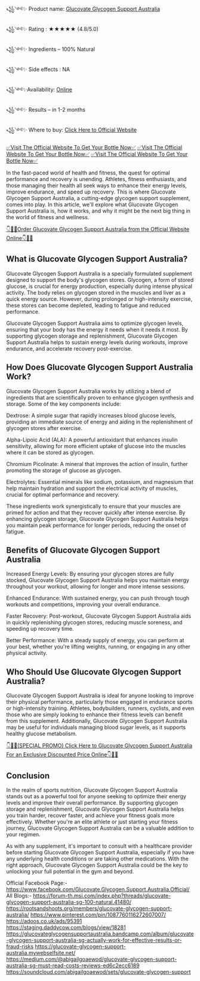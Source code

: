 

꧁༺✨ Product name: [Glucovate Glycogen Support Australia](https://welnessnutra.com/glucovate-glycogen-support-australia-order/)

꧁༺✨ Rating : ★★★★★ (4.8/5.0)

꧁༺✨ Ingredients – 100% Natural

꧁༺✨ Side effects : NA

꧁༺✨Availability: [Online](https://welnessnutra.com/glucovate-glycogen-support-australia-order/)

꧁༺✨ Results – in 1-2 months

꧁༺✨ Where to buy: [Click Here to Official Website](https://welnessnutra.com/glucovate-glycogen-support-australia-order/)
 
 
[✅Visit The Official Website To Get Your Bottle Now✅](https://welnessnutra.com/glucovate-glycogen-support-australia-order/)
[✅Visit The Official Website To Get Your Bottle Now✅](https://welnessnutra.com/glucovate-glycogen-support-australia-order/)
[✅Visit The Official Website To Get Your Bottle Now✅](https://welnessnutra.com/glucovate-glycogen-support-australia-order/)
 
In the fast-paced world of health and fitness, the quest for optimal performance and recovery is unending. Athletes, fitness enthusiasts, and those managing their health all seek ways to enhance their energy levels, improve endurance, and speed up recovery. This is where Glucovate Glycogen Support Australia, a cutting-edge glycogen support supplement, comes into play. In this article, we'll explore what Glucovate Glycogen Support Australia is, how it works, and why it might be the next big thing in the world of fitness and wellness.

[👇🥳😍Order Glucovate Glycogen Support Australia from the Official Website Online👇🥳😍](https://welnessnutra.com/glucovate-glycogen-support-australia-order/)


## What is Glucovate Glycogen Support Australia?

Glucovate Glycogen Support Australia is a specially formulated supplement designed to support the body's glycogen stores. Glycogen, a form of stored glucose, is crucial for energy production, especially during intense physical activity. The body relies on glycogen stored in the muscles and liver as a quick energy source. However, during prolonged or high-intensity exercise, these stores can become depleted, leading to fatigue and reduced performance.

Glucovate Glycogen Support Australia aims to optimize glycogen levels, ensuring that your body has the energy it needs when it needs it most. By supporting glycogen storage and replenishment, Glucovate Glycogen Support Australia helps to sustain energy levels during workouts, improve endurance, and accelerate recovery post-exercise.

## How Does Glucovate Glycogen Support Australia Work?

Glucovate Glycogen Support Australia works by utilizing a blend of ingredients that are scientifically proven to enhance glycogen synthesis and storage. Some of the key components include:

Dextrose: A simple sugar that rapidly increases blood glucose levels, providing an immediate source of energy and aiding in the replenishment of glycogen stores after exercise.

Alpha-Lipoic Acid (ALA): A powerful antioxidant that enhances insulin sensitivity, allowing for more efficient uptake of glucose into the muscles where it can be stored as glycogen.

Chromium Picolinate: A mineral that improves the action of insulin, further promoting the storage of glucose as glycogen.

Electrolytes: Essential minerals like sodium, potassium, and magnesium that help maintain hydration and support the electrical activity of muscles, crucial for optimal performance and recovery.

These ingredients work synergistically to ensure that your muscles are primed for action and that they recover quickly after intense exercise. By enhancing glycogen storage, Glucovate Glycogen Support Australia helps you maintain peak performance for longer periods, reducing the onset of fatigue.

## Benefits of Glucovate Glycogen Support Australia

Increased Energy Levels: By ensuring your glycogen stores are fully stocked, Glucovate Glycogen Support Australia helps you maintain energy throughout your workout, allowing for longer and more intense sessions.

Enhanced Endurance: With sustained energy, you can push through tough workouts and competitions, improving your overall endurance.

Faster Recovery: Post-workout, Glucovate Glycogen Support Australia aids in quickly replenishing glycogen stores, reducing muscle soreness, and speeding up recovery time.

Better Performance: With a steady supply of energy, you can perform at your best, whether you're lifting weights, running, or engaging in any other physical activity.

## Who Should Use Glucovate Glycogen Support Australia?

Glucovate Glycogen Support Australia is ideal for anyone looking to improve their physical performance, particularly those engaged in endurance sports or high-intensity training. Athletes, bodybuilders, runners, cyclists, and even those who are simply looking to enhance their fitness levels can benefit from this supplement. Additionally, Glucovate Glycogen Support Australia may be useful for individuals managing blood sugar levels, as it supports healthy glucose metabolism.

[👇🥳😍(SPECIAL PROMO) Click Here to Glucovate Glycogen Support Australia For an Exclusive Discounted Price Online👇🥳😍](https://welnessnutra.com/glucovate-glycogen-support-australia-order/)


## Conclusion

In the realm of sports nutrition, Glucovate Glycogen Support Australia stands out as a powerful tool for anyone seeking to optimize their energy levels and improve their overall performance. By supporting glycogen storage and replenishment, Glucovate Glycogen Support Australia helps you train harder, recover faster, and achieve your fitness goals more effectively. Whether you're an elite athlete or just starting your fitness journey, Glucovate Glycogen Support Australia can be a valuable addition to your regimen.

As with any supplement, it's important to consult with a healthcare provider before starting Glucovate Glycogen Support Australia, especially if you have any underlying health conditions or are taking other medications. With the right approach, Glucovate Glycogen Support Australia could be the key to unlocking your full potential in the gym and beyond.

Official Facebook Page:-https://www.facebook.com/Glucovate.Glycogen.Support.Australia.Official/
All Blogs:-
https://forum-th.msi.com/index.php?threads/glucovate-glycogen-support-australia-sg-100-natural.41480/
https://rootsandshoots.org/members/glucovate-glycogen-support-australia/
https://www.pinterest.com/pin/1087760116272607007/
https://adoos.co.uk/ads/95391
https://staging.daddycow.com/blogs/view/18281
https://glucovateglycogensupportaustralia.bandcamp.com/album/glucovate-glycogen-support-australia-sg-actually-work-for-effective-results-or-fraud-risks
https://glucovate-glycogen-support-australia.mywebselfsite.net/
https://medium.com/@abigailgoaewod/glucovate-glycogen-support-australia-sg-must-read-costs-reviews-ed6c2ecc6189
https://soundcloud.com/abigailgoaewod/sets/glucovate-glycogen-support


